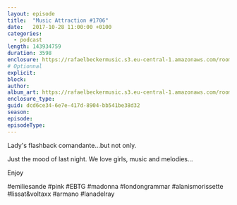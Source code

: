 ```yaml
---
layout: episode
title:  "Music Attraction #1706"
date:   2017-10-28 11:00:00 +0100
categories:
  - podcast
length: 143934759
duration: 3598
enclosure: https://rafaelbeckermusic.s3.eu-central-1.amazonaws.com/room-service/episodes/ma1706.mp3
# Optionnal
explicit: 
block: 
author: 
album_art: https://rafaelbeckermusic.s3.eu-central-1.amazonaws.com/room-service/album_art/ma1706.jpeg
enclosure_type: 
guid: dcd6ce34-6e7e-417d-8904-bb541be38d32
season: 
episode: 
episodeType: 
---
```

Lady's flashback comandante...but not only. 

Just the mood of last night. We love girls, music and melodies... 

Enjoy

#emiliesande #pink #EBTG #madonna #londongrammar #alanismorissette #lissat&voltaxx #armano #lanadelray